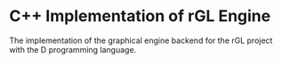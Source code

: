 # C++ Implementation of rGL Engine

The implementation of the graphical engine backend for the rGL project with the D programming language.
